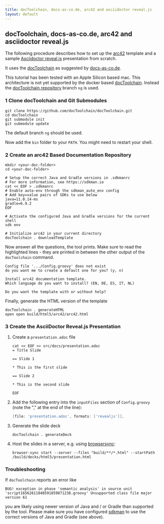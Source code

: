 ```yaml
---
title: docToolchain, docs-as-co.de, arc42 and asciidoctor reveal.js
layout: default
---
```


## docToolchain, docs-as-co.de, arc42 and asciidoctor reveal.js

The following procedure describes how to set up the [arc42](https://arc42.org) template and a sample [Asciidoctor
reveal.js](https://docs.asciidoctor.org/reveal.js-converter/latest/) presentation from scratch.

It uses the [docToolchain](http://doctoolchain.org/docToolchain/v2.0.x/) as suggested by
[docs-as-co.de](https://docs-as-co.de).

This tutorial has been tested with an Apple Silicon based mac. This architecture is not yet supported by the docker
based [docToolchain](http://doctoolchain.org/docToolchain/v2.0.x/). Instead the [docToolchain
repository](https://github.com/docToolchain/docToolchain) branch `ng` is used.

### 1 Clone docToolchain and Git Submodules

```shell
git clone https://github.com/docToolchain/docToolchain.git
cd docToolchain
git submodule init
git submodule update
```

The default branch `ng` should be used.

Now add the `bin` folder to your `PATH`. You might need to restart your shell.

### 2 Create an arc42 Based Documentation Repository

```shell
mkdir <your-doc-folder>
cd <your-doc-folder>

# Setup the correct Java and Gradle versions in .sdkmanrc
# For more information, see https://sdkman.io
cat << EOF > .sdkmanrc
# Enable auto-env through the sdkman_auto_env config
# Add key=value pairs of SDKs to use below
java=11.0.14-ms
gradle=6.9.2
EOF

# Activate the configured Java and Gradle versions for the current shell
sdk env

# Initialize arc42 in your current directory
docToolchain . downloadTemplate
```

Now answer all the questions, the tool prints. Make sure to read the highlighted lines - they are printed in between the
other output of the `docToolchain` command.

```text
Config file '.../Config.groovy' does not exist
do you want me to create a default one for you? (y, n)

Install arc42 documentation template.
Which language do you want to install? (EN, DE, ES, IT, NL)

Do you want the template with or without help?
```

Finally, generate the HTML version of the template

```shell
docToolchain . generateHTML
open open build/html5/arc42/arc42.html
```

### 3 Create the AsciiDoctor Reveal.js Presentation

1. Create a `presentation.adoc` file

   ```shell
   cat << EOF >> src/docs/presentation.adoc
   = Title Slide

   == Slide 1

   * This is the first slide
   
   == Slide 2
   
   * This is the second slide
   
   EOF
   ```

2. Add the following entry into the `inputFiles` section of `Config.groovy` (note the
   ","   at the end of the line):

   ```groovy
   [file: 'presentation.adoc', formats: ['revealjs']],
   ```

3. Generate the slide deck

   ```shell
   docToolchain . generateDeck
   ```

4. Host the slides in a server, e.g. using [browsersync](https://browsersync.io/):

   ```shell
   browser-sync start --server --files "build/**/*.html" --startPath /build/decks/html5/presentation.html
   ```

### Troubleshooting

If `docToolchain` reports an error like

```text
BUG! exception in phase 'semantic analysis' in source unit 'script16562611848591859871238.groovy' Unsupported class file major version 61
```

you are likely using newer version of Java and / or Gradle than supported by the tool. Please make sure you have configured [sdkman](https://sdkman.io) to use the correct versions of Java and Gradle (see above).
